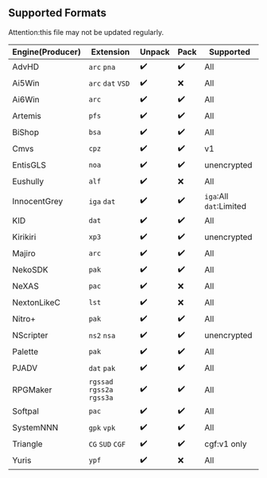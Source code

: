 ## Supported Formats

Attention:this file may not be updated regularly.

| Engine(Producer) | Extension                  | Unpack | Pack | Supported               |
| ---------------- | -------------------------- | ------ | ---- | ----------------------- |
| AdvHD            | `arc` `pna`                | ✔️      | ✔️    | All                     |
| Ai5Win           | `arc` `dat` `VSD`          | ✔️      | ❌    | All                     |
| Ai6Win           | `arc`                      | ✔️      | ✔️    | All                     |
| Artemis          | `pfs`                      | ✔️      | ✔️    | All                     |
| BiShop           | `bsa`                      | ✔️      | ✔️    | All                     |
| Cmvs             | `cpz`                      | ✔️      | ✔️    | v1                      |
| EntisGLS         | `noa`                      | ✔️      | ✔️    | unencrypted             |
| Eushully         | `alf`                      | ✔️      | ❌    | All                     |
| InnocentGrey     | `iga` `dat`                | ✔️      | ✔️    | `iga`:All `dat`:Limited |
| KID              | `dat`                      | ✔️      | ✔️    | All                     |
| Kirikiri         | `xp3`                      | ✔️      | ✔️    | unencrypted             |
| Majiro           | `arc`                      | ✔️      | ✔️    | All                     |
| NekoSDK          | `pak`                      | ✔️      | ✔️    | All                     |
| NeXAS            | `pac`                      | ✔️      | ❌    | All                     |
| NextonLikeC      | `lst`                      | ✔️      | ❌    | All                     |
| Nitro+           | `pak`                      | ✔️      | ✔️    | All                     |
| NScripter        | `ns2` `nsa`                | ✔️      | ✔️    | unencrypted             |
| Palette          | `pak`                      | ✔️      | ✔️    | All                     |
| PJADV            | `dat` `pak`                | ✔️      | ✔️    | All                     |
| RPGMaker         | `rgssad` `rgss2a` `rgss3a` | ✔️      | ✔️    | All                     |
| Softpal          | `pac`                      | ✔️      | ✔️    | All                     |
| SystemNNN        | `gpk` `vpk`                | ✔️      | ✔️    | All                     |
| Triangle         | `CG` `SUD` `CGF`           | ✔️      | ✔️    | cgf:v1 only             |
| Yuris            | `ypf`                      | ✔️      | ❌    | All                     |



